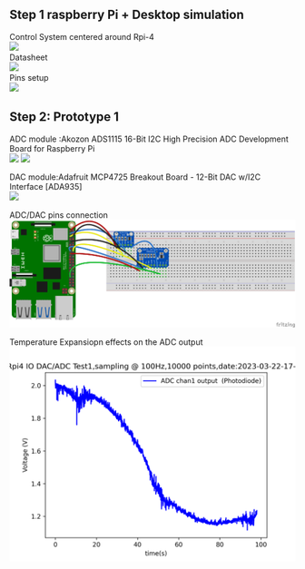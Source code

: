 ## Step 1 raspberry Pi + Desktop simulation
  
Control System centered around Rpi-4  
![](https://assets.raspberrypi.com/static/raspberry-pi-4-labelled-f5e5dcdf6a34223235f83261fa42d1e8.png)  
Datasheet <br>![](https://assets.raspberrypi.com/static/blueprint-labelled-97975f4b1159239a8e248d180be87e3e.svg)  <br>
Pins setup<br>
![](https://roboticsbackend.com/wp-content/uploads/2019/05/raspberry-pi-3-pinout.jpg)

## Step 2: Prototype 1

ADC module :Akozon ADS1115 16-Bit I2C High Precision ADC Development Board for Raspberry Pi <br> ![](https://m.media-amazon.com/images/I/61+2jCMFh-L._AC_SL1001_.jpg) ![](https://m.media-amazon.com/images/I/61Iztq-gopL._AC_SL1001_.jpg)<br>

DAC module:Adafruit MCP4725 Breakout Board - 12-Bit DAC w/I2C Interface [ADA935]<br> ![](https://m.media-amazon.com/images/I/8151Fv17XSL._AC_SL1200_.jpg)<br>

ADC/DAC pins connection <br> ![Schematics](https://github.com/Driss-001/Capstone_G2_2022-2023/blob/main/Circuits/Rpi_circuit_test0_bb.png?raw=true)<br>


Temperature Expansiopn effects on the ADC output <br> ![T° expansion ramp graph](https://github.com/Driss-001/Capstone_G2_2022-2023/blob/main/Test1_ADC_output_100_10000_2023-03-22-17-12.png?raw=true)<br>
